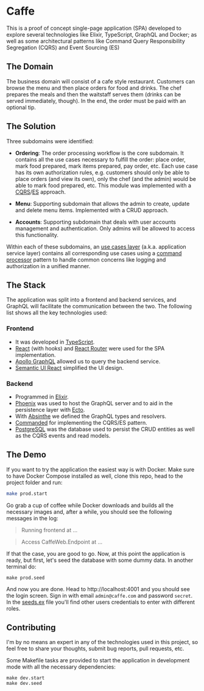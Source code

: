 # Caffe

This is a proof of concept single-page application (SPA) developed to explore several technologies like Elixir, TypeScript, GraphQL and Docker; as well as some architectural patterns like Command Query Responsibility Segregation (CQRS) and Event Sourcing (ES)

## The Domain

The business domain will consist of a cafe style restaurant.
Customers can browse the menu and then place orders for food and drinks. The chef prepares the meals and then the waitstaff serves them (drinks can be served immediately, though). In the end, the order must be paid with an optional tip.

## The Solution

Three subdomains were identified:

- **Ordering**: The order processing workflow is the core subdomain. It contains all the use cases necessary to fulfill the order: place order, mark food prepared, mark items prepared, pay order, etc. Each use case has its own authorization rules, e.g. customers should only be able to place orders (and view its own), only the chef (and the admin) would be able to mark food prepared, etc. This module was implemented with a [CQRS](https://martinfowler.com/bliki/CQRS.html)/[ES](https://martinfowler.com/eaaDev/EventSourcing.html) approach.

- **Menu**: Supporting subdomain that allows the admin to create, update and delete menu items. Implemented with a CRUD approach.

- **Accounts**: Supporting subdomain that deals with user accounts management and authentication. Only admins will be allowed to access this functionality.

Within each of these subdomains, an [use cases layer](https://blog.cleancoder.com/uncle-bob/2012/08/13/the-clean-architecture.html) (a.k.a. application service layer) contains all corresponding use cases using a [command processor](https://www.martinfowler.com/bliki/CommandOrientedInterface.html) pattern to handle common concerns like logging and authorization in a unified manner.

## The Stack

The application was split into a frontend and backend services, and GraphQL will facilitate the communication between the two. The following list shows all the key technologies used:

### Frontend

- It was developed in [TypeScript](https://www.typescriptlang.org/).
- [React](https://reactjs.org/) (with hooks) and [React Router](https://reacttraining.com/react-router/web/guides/quick-start) were used for the SPA implementation.
- [Apollo GraphQL](https://www.apollographql.com/docs/react/) allowed us to query the backend service.
- [Semantic UI React](https://react.semantic-ui.com/) simplified the UI design.

### Backend

- Programmed in [Elixir](https://elixir-lang.org/).
- [Phoenix](https://www.phoenixframework.org/) was used to host the GraphQL server and to aid in the persistence layer with [Ecto](https://hexdocs.pm/ecto/Ecto.html).
- With [Absinthe](http://absinthe-graphql.org/) we defined the GraphQL types and resolvers.
- [Commanded](https://github.com/commanded/commanded) for implementing the CQRS/ES pattern.
- [PostgreSQL](https://www.postgresql.org/) was the database used to persist the CRUD entities as well as the CQRS events and read models.

## The Demo

If you want to try the application the easiest way is with Docker. Make sure to have Docker Compose installed as well, clone this repo, head to the project folder and run:

```sh
make prod.start
```

Go grab a cup of coffee while Docker downloads and builds all the necessary images and, after a while, you should see the following messages in the log:

> Running frontend at ...

> Access CaffeWeb.Endpoint at ...

If that the case, you are good to go. Now, at this point the application is ready, but first, let's seed the database with some dummy data. In another terminal do:

```
make prod.seed
```

And now you are done. Head to http://localhost:4001 and you should see the login screen.
Sign in with email `admin@caffe.com` and password `secret`. In the [seeds.ex](backend/lib/caffe/support/seeds.ex) file you'll find other users credentials to enter with different roles.

## Contributing

I'm by no means an expert in any of the technologies used in this project, so feel free to share your thoughts, submit bug reports, pull requests, etc.

Some Makefile tasks are provided to start the application in development mode with all the necessary dependencies:

```
make dev.start
make dev.seed
```
